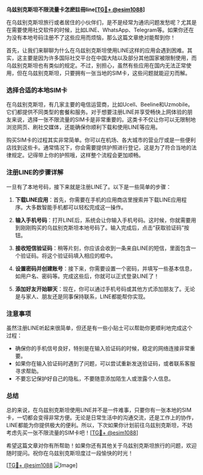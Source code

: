 **乌兹别克斯坦不限流量卡怎麽註冊line[[TG💪+ @esim1088](https://t.me/s/esim1088)]**

在乌兹别克斯坦旅行或者居住的小伙伴们，是不是经常为通讯问题发愁呢？尤其是在需要使用社交软件的时候，比如LINE、WhatsApp、Telegram等。如果你还在为没有本地号码注册不了这些应用而烦恼，那么这篇文章绝对能帮到你！

首先，让我们来聊聊为什么在乌兹别克斯坦使用LINE这样的应用会遇到困难。其实，这主要是因为许多国际社交平台在中国大陆以及部分其他国家被限制使用，而乌兹别克斯坦也有类似的规定。不过，别担心，虽然有些应用在国内无法正常使用，但在乌兹别克斯坦，只要拥有一张当地的SIM卡，这些问题就能迎刃而解。

### 选择合适的本地SIM卡

在乌兹别克斯坦，有几家主要的电信运营商，比如Ucell、Beeline和Uzmobile。它们都提供不同类型的套餐和服务。对于想要注册LINE并享受畅快上网体验的朋友来说，选择一张不限流量的SIM卡是非常重要的。这类卡不仅让你可以无限制地浏览网页、刷社交媒体，还能确保你顺利下载和使用LINE等应用。

购买SIM卡的过程其实非常简单。你可以在机场、各大城市的营业厅或是一些便利店找到这些卡。通常情况下，你会需要提供护照进行登记，这是为了符合当地的法律规定。记得带上你的护照哦，这样整个流程会更加顺畅。

### 注册LINE的步骤详解

一旦有了本地号码，接下来就是注册LINE了。以下是一些简单的步骤：

1. **下载LINE应用**：首先，你需要在手机的应用商店里搜索并下载LINE应用程序。大多数智能手机都可以轻松完成这一操作。
   
2. **输入手机号码**：打开LINE后，系统会让你输入手机号码。这时候，你就需要用到刚刚购买的乌兹别克斯坦本地号码了。输入完成后，点击“获取验证码”按钮。

3. **接收短信验证码**：稍等片刻，你应该会收到一条来自LINE的短信，里面包含一个验证码。将这个验证码填入相应的框中。

4. **设置密码并创建账号**：接下来，你需要设置一个密码，并填写一些基本信息，如用户名、密码等。完成这些后，你就可以正式登录LINE了！

5. **添加好友开始聊天**：现在，你可以通过手机号码或其他方式添加朋友了。无论是与家人、朋友还是同事保持联系，LINE都能帮你实现。

### 注意事项

虽然注册LINE听起来很简单，但还是有一些小贴士可以帮助你更顺利地完成这个过程：

- 确保你的手机信号良好，特别是在输入验证码的时候，稳定的网络连接非常重要。
- 如果你在输入验证码时遇到了问题，可以尝试重新发送验证码，或者联系客服寻求帮助。
- 不要忘记保护好自己的隐私，不要随意添加陌生人或泄露个人信息。

### 总结

总的来说，在乌兹别克斯坦使用LINE并不是一件难事，只要你有一张本地的SIM卡，一切都会变得非常方便。无论是日常生活中的沟通交流，还是工作上的协作，LINE都能为你提供极大的便利。所以，下次如果你计划前往乌兹别克斯坦，不妨考虑先买一张不限流量的SIM卡吧！[[TG💪+ @esim1088](https://t.me/s/esim1088)]

希望这篇文章对你有所帮助！如果你还有其他关于乌兹别克斯坦旅行的问题，欢迎随时提问。祝你在乌兹别克斯坦度过一段愉快的时光！

[[TG💪+ @esim1088](https://t.me/s/esim1088) ![Image](https://i.postimg.cc/4NQfJmqS/Snipaste-2025-05-13-00-14-12.png)]